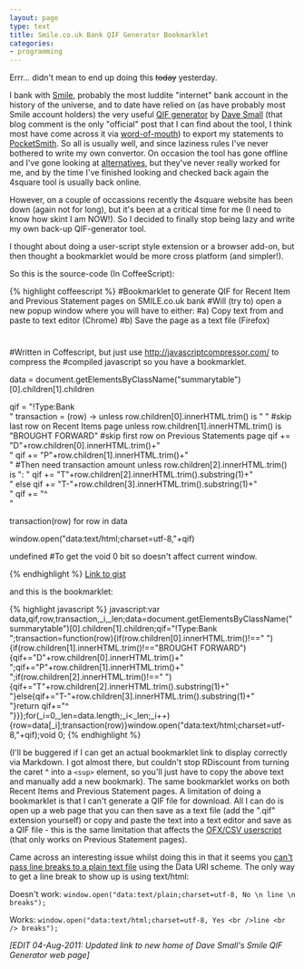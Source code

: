 ```yaml
---
layout: page
type: text
title: Smile.co.uk Bank QIF Generator Bookmarklet
categories: 
- programming
---
```

Errr... didn't mean to end up doing this <s>today</s> yesterday.

I bank with [Smile](http://www.smile.co.uk), probably the most luddite "internet" bank account in the history of the universe, and to date have relied on (as have probably most Smile account holders) the very useful [QIF generator](http://www.web-development.co.uk/smile/) by [Dave Small](http://benward.me/blog/online-banking-wishlist#comment-907) (that blog comment is the only "official" post that I can find about the tool, I think most have come across it via [word-of-mouth](https://www.wesabe.com/groups/39-uk-wesabe-users/discussions/384-any-other-uk-users#comment_4752)) to export my statements to [PocketSmith](https://my.pocketsmith.com/login). So all is usually well, and since laziness rules I've never bothered to write my own convertor. On occasion the tool has gone offline and I've gone looking at [alternatives](http://userscripts.org/scripts/search?q=smile.co.uk&submit=), but they've never really worked for me, and by the time I've finished looking and checked back again the 4square tool is usually back online. 

However, on a couple of occassions recently the 4square website has been down (again not for long), but it's been at a critical time for me (I need to know how skint I am NOW!). So I decided to finally stop being lazy and write my own back-up QIF-generator tool.

I thought about doing a user-script style extension or a browser add-on, but then thought a bookmarklet would be more cross platform (and simpler!).

So this is the source-code (In CoffeeScript):

{% highlight coffeescript %}
#Bookmarklet to generate QIF for Recent Item and Previous Statement pages on SMILE.co.uk bank
#Will (try to) open a new popup window where you will have to either:
#a) Copy text from and paste to text editor (Chrome)
#b) Save the page as a text file (Firefox)
#
#Written in Coffescript, but just use http://javascriptcompressor.com/ to compress the 
#compiled javascript so you have a bookmarklet.

data = document.getElementsByClassName("summarytable")[0].children[1].children

qif = "!Type:Bank<br />"
transaction = (row) -> 
	unless row.children[0].innerHTML.trim() is "&nbsp;" #skip last row on Recent Items page
		unless row.children[1].innerHTML.trim() is "BROUGHT FORWARD" #skip first row on Previous Statements page
			qif += "D"+row.children[0].innerHTML.trim()+"<br />"
			qif += "P"+row.children[1].innerHTML.trim()+"<br />"
			#Then need transaction amount
			unless row.children[2].innerHTML.trim() is ":&nbsp;"
				qif += "T"+row.children[2].innerHTML.trim().substring(1)+"<br />"
			else 
				qif += "T-"+row.children[3].innerHTML.trim().substring(1)+"<br />"
			qif += "^<br />"

transaction(row) for row in data

window.open("data:text/html;charset=utf-8,"+qif)

undefined #To get the void 0 bit so doesn't affect current window.

{% endhighlight %}
[Link to gist](https://gist.github.com/1053858)

and this is the bookmarklet:

{% highlight javascript %}
javascript:var data,qif,row,transaction,_i,_len;data=document.getElementsByClassName("summarytable")[0].children[1].children;qif="!Type:Bank<br />";transaction=function(row){if(row.children[0].innerHTML.trim()!=="&nbsp;"){if(row.children[1].innerHTML.trim()!=="BROUGHT FORWARD"){qif+="D"+row.children[0].innerHTML.trim()+"<br />";qif+="P"+row.children[1].innerHTML.trim()+"<br />";if(row.children[2].innerHTML.trim()!=="&nbsp;"){qif+="T"+row.children[2].innerHTML.trim().substring(1)+"<br />"}else{qif+="T-"+row.children[3].innerHTML.trim().substring(1)+"<br />"}return qif+="^<br />"}}};for(_i=0,_len=data.length;_i<_len;_i++){row=data[_i];transaction(row)}window.open("data:text/html;charset=utf-8,"+qif);void 0;
{% endhighlight %}

(I'll be buggered if I can get an actual bookmarklet link to display correctly via Markdown. I got almost there, but couldn't stop RDiscount from turning the caret ^ into a `<sup>` element, so you'll just have to copy the above text and manually add a new bookmark). The same bookmarklet works on both Recent Items and Previous Statement pages. A limitation of doing a bookmarklet is that I can't generate a QIF file for download. All I can do is open up a web page that you can then save as a text file (add the ".qif" extension yourself) or copy and paste the text into a text editor and save as a QIF file - this is the same limitation that affects the [OFX/CSV userscript](http://userscripts.org/scripts/show/6976) (that only works on Previous Statement pages).

Came across an interesting issue whilst doing this in that it seems you [can't pass line breaks to a plain text file](http://stackoverflow.com/questions/4203110/creating-an-export-function-with-javascript) using the Data URI scheme. The only way to get a line break to show up is using text/html:

Doesn't work: `window.open("data:text/plain;charset=utf-8, No \n line \n breaks");`

Works: `window.open("data:text/html;charset=utf-8, Yes <br />line <br /> breaks");`

*[EDIT 04-Aug-2011: Updated link to new home of Dave Small's Smile QIF Generator web page]*
